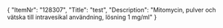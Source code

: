 {
  "ItemNr": "128307",
  "Title": "test",
  "Description": "Mitomycin, pulver och vätska till intravesikal användning, lösning 1 mg/ml"
}